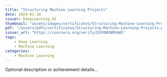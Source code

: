 ```yaml
---
title: "Structuring Machine Learning Projects"
date: 2024-01-30
issuer: DeepLearning.AI
thumbnail: "assets/images/certificates/Structuring-Machine-Learning-Projects.jpg"
pdf: "/assets/pdfs/certificates/Structuring-Machine-Learning-Projects.pdf"
issuer_url: "https://coursera.org/verify/DSFQNVNMX4WS"
tags:
    - Deep Learning
    - Machine Learning
categories:
    - Machine Learning
---
```


Optional description or achievement details...
